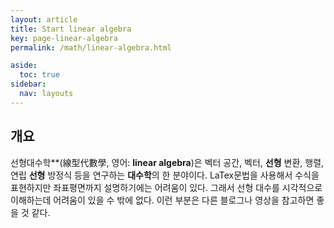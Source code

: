 ```yaml
---
layout: article
title: Start linear algebra
key: page-linear-algebra
permalink: /math/linear-algebra.html

aside:
  toc: true
sidebar:
  nav: layouts
---
```


## 개요
선형대수학**(線型代數學, 영어: **linear algebra**)은 벡터 공간, 벡터, **선형** 변환, 행렬, 연립 **선형** 방정식 등을 연구하는 **대수학**의 한 분야이다. LaTex문법을 사용해서 수식을 표현하지만 좌표평면까지 설명하기에는 어려움이 있다. 그래서 선형 대수를 시각적으로 이해하는데 어려움이 있을 수 밖에 없다. 이런 부분은 다른 블로그나 영상을 참고하면 좋을 것 같다.